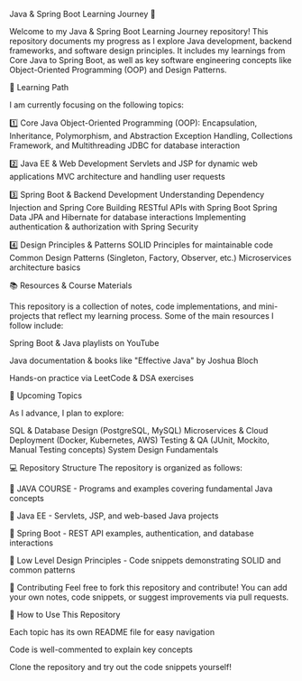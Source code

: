 Java & Spring Boot Learning Journey 🚀

Welcome to my Java & Spring Boot Learning Journey repository! This repository documents my progress as I explore Java development, backend frameworks, and software design principles. It includes my learnings from Core Java to Spring Boot, as well as key software engineering concepts like Object-Oriented Programming (OOP) and Design Patterns.

📌 Learning Path

I am currently focusing on the following topics:

1️⃣ Core Java
Object-Oriented Programming (OOP): Encapsulation, Inheritance, Polymorphism, and Abstraction
Exception Handling, Collections Framework, and Multithreading
JDBC for database interaction

2️⃣ Java EE & Web Development
Servlets and JSP for dynamic web applications
MVC architecture and handling user requests

3️⃣ Spring Boot & Backend Development
Understanding Dependency Injection and Spring Core
Building RESTful APIs with Spring Boot
Spring Data JPA and Hibernate for database interactions
Implementing authentication & authorization with Spring Security

4️⃣ Design Principles & Patterns
SOLID Principles for maintainable code
Common Design Patterns (Singleton, Factory, Observer, etc.)
Microservices architecture basics

📚 Resources & Course Materials

This repository is a collection of notes, code implementations, and mini-projects that reflect my learning process. Some of the main resources I follow include:

Spring Boot & Java playlists on YouTube

Java documentation & books like "Effective Java" by Joshua Bloch

Hands-on practice via LeetCode & DSA exercises

🚀 Upcoming Topics

As I advance, I plan to explore:

SQL & Database Design (PostgreSQL, MySQL)
Microservices & Cloud Deployment (Docker, Kubernetes, AWS)
Testing & QA (JUnit, Mockito, Manual Testing concepts)
System Design Fundamentals

💻 Repository Structure
The repository is organized as follows:

📂 JAVA COURSE - Programs and examples covering fundamental Java concepts

📂 Java EE - Servlets, JSP, and web-based Java projects

📂 Spring Boot - REST API examples, authentication, and database interactions

📂 Low Level Design Principles - Code snippets demonstrating SOLID and common patterns

🤝 Contributing
Feel free to fork this repository and contribute! You can add your own notes, code snippets, or suggest improvements via pull requests.

📖 How to Use This Repository

Each topic has its own README file for easy navigation

Code is well-commented to explain key concepts

Clone the repository and try out the code snippets yourself!
